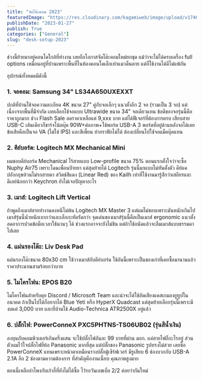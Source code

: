 ```yaml
---
title: "จัดโต๊ะคอม 2023"
featuredImage: "https://res.cloudinary.com/kagamiweb/image/upload/v1746286292/blog.coregamehd.com/desk-setup-2023.jpg"
publishDate: "2023-01-27"
publish: True
categories: ["General"]
slug: "desk-setup-2023"
---
```



ช่วงนี้ย้ายมาอยู่คอนโดใกล้ที่ทำงาน เลยถือโอกาสจัดโต๊ะคอมใหม่ยกชุด แม้ว่าจะไม่ได้ครบเครื่อง full options เหมือนอยู่ที่บ้านเพราะพื้นที่ในห้องคอนโดเล็กเท่าแมวดิ้นตาย แต่ก็ใช้งานได้ดีไม่แพ้กัน

อุปกรณ์ทั้งหมดมีดังนี้

### 1. จอคอม: Samsung 34" LS34A650UXEXXT

ปกติที่บ้านใช้จอความละเอียด 4K ขนาด 27" คู่กับจอเล็กๆ แนวตั้งอีก 2 จอ (รวมเป็น 3 จอ) แต่เนื่องจากพื้นที่มีจำกัด เลยเลือกใช้จอแบบ Ultrawide ขนาด 34" จอเดียวแทน
ข้อดีของจอรุ่นนี้คือราคาถูกมาก ช่วง Flash Sale ลดราคาเหลือแค่ 9,xxx บาท แต่ได้ฟีเจอร์ที่ต้องการครบ เสียบสาย USB-C เส้นเดียวก็ชาร์จโน้ตบุ๊ค 90W+ต่อภาพ+ใช้พอร์ต USB-A 3 พอร์ตที่อยู่ด้านหลังจอได้เลย ข้อเสียคือเป็นจอ VA (ไม่ใช่ IPS) และสีเพี้ยน ทำกราฟิกไม่ได้ ต้องเปลี่ยนไปใช้จอแม็คบุ๊คแทน

### 2. คีย์บอร์ด: Logitech MX Mechanical Mini

ผมชอบคีย์บอร์ด Mechanical ไร้สายแบบ Low-profile ขนาด 75% ตอนแรกตั้งใจว่าจะซื้อ Nuphy Air75 เพราะโดนเพื่อนป้ายยา แต่สุดท้ายได้ Logitech รุ่นนี้มาแบบไม่ทันตั้งตัว คีย์แคปอังกฤษล้วนไม่รกสายตา สวิตช์สีแดง (Linear Red) ของ Kailh เท่าที่ใช้งานมารู้สึกว่าเสถียรและดีเลย์น้อยกว่า Keychron ยังไม่เจอปัญหาอะไร

### 3. เมาส์: Logitech Lift Vertical

ถ้าพูดถึงเมาส์สายทำงานคงหนีไม่พ้น Logitech MX Master 3 แต่ผมไม่ชอบเพราะมันหนักเกินไป เมาส์รุ่นนี้น้ำหนักเบากว่าและเล็กกะทัดรัดกว่า 
จุดเด่นของเมาส์รุ่นนี้คือเป็นเมาส์ ergonomic แนวตั้ง ลดอาการปวดข้อมือเวลาใช้นานๆ ได้ ช่วงแรกอาจจะยังไม่ชิน แต่ถ้าใช้ถนัดแล้วจะลืมเมาส์แบบธรรมดาไปเลย

### 4. แผ่นรองโต๊ะ: Liv Desk Pad

แผ่นรองโต๊ะขนาด 80x30 cm ใช้วางเมาส์กับคีย์บอร์ด ใช้อันนี้เพราะเป็นของเก่าที่เคยซื้อมานานแล้ว ราคาประมาณสามร้อยกว่าบาท

### 5. ไมโครโฟน: EPOS B20

ไมโครโฟนสำหรับคุย Discord / Microsoft Team และน่าจะได้ใช้อัดเสียงแคสเกมลงยูทูปในอนาคต ถ้าเป็นไปได้ก็อยากได้ Blue Yeti หรือ HyperX Quadcast แต่สุดท้ายเลือกรุ่นนี้เพราะมีงบแค่ 3,000 บาท และที่บ้านใช้ Audio-Technica ATR2500X อยู่แล้ว

### 6. ปลั๊กไฟ: PowerConneX PXC5PHTNS-TS06UB02 (รุ่นสีน้ำเงิน)

ลงทุนกับคอมพิวเตอร์เกินครึ่งแสน จะใช้ปลั๊กไฟอันละ 99 บาทที่ผ่าน มอก. แค่สายไฟก็กะไรอยู่ ส่วนตัวผมไว้ใจปลั๊กไฟยี่ห้อ Panasonic มากที่สุด แต่ปลั๊กของ Panasonic รูปทรงไม่สวย เลยซื้อ PowerConneX แทนเพราะหน้าตาเหมือนรางปลั๊กตู้เซิร์ฟเวอร์ มีรูเสียบ 6 ช่องบวกกับ USB-A 2.1A อีก 2 ช่องตามความต้องการ ที่สำคัญคืองานเนี้ยบ คุณภาพสูงมาก

ตอนนี้เหลือลำโพงกับเก้าอี้ที่ยังไม่ได้ซื้อ ไว้รอวันเลขเบิ้ล 2/2 ค่อยว่ากันใหม่
